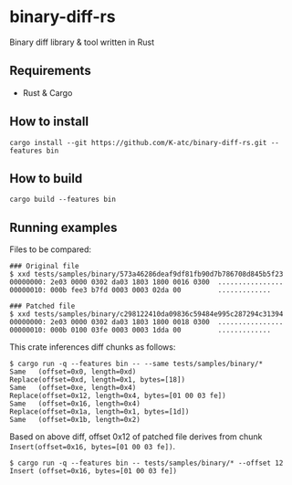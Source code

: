 binary-diff-rs
====

Binary diff library & tool written in Rust


Requirements
----
* Rust & Cargo


How to install
----
```shell
cargo install --git https://github.com/K-atc/binary-diff-rs.git --features bin
```


How to build
----
```shell
cargo build --features bin
```


Running examples
----
Files to be compared:
```
### Original file
$ xxd tests/samples/binary/573a46286deaf9df81fb90d7b786708d845b5f23
00000000: 2e03 0000 0302 da03 1803 1800 0016 0300  ................
00000010: 000b fee3 b7fd 0003 0003 02da 00         .............

### Patched file
$ xxd tests/samples/binary/c298122410da09836c59484e995c287294c31394
00000000: 2e03 0000 0302 da03 1803 1800 0018 0300  ................
00000010: 000b 0100 03fe 0003 0003 1dda 00         .............
```


This crate inferences diff chunks as follows:

```
$ cargo run -q --features bin -- --same tests/samples/binary/*
Same   (offset=0x0, length=0xd)
Replace(offset=0xd, length=0x1, bytes=[18])
Same   (offset=0xe, length=0x4)
Replace(offset=0x12, length=0x4, bytes=[01 00 03 fe])
Same   (offset=0x16, length=0x4)
Replace(offset=0x1a, length=0x1, bytes=[1d])
Same   (offset=0x1b, length=0x2)
```

Based on above diff, offset 0x12 of patched file derives from chunk `Insert(offset=0x16, bytes=[01 00 03 fe])`.

```
$ cargo run -q --features bin -- tests/samples/binary/* --offset 12
Insert (offset=0x16, bytes=[01 00 03 fe])
```
